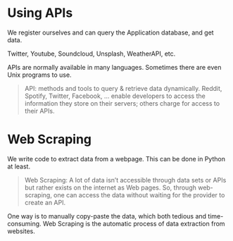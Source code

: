 # Using APIs

We register ourselves and can query the Application database, and get data.

Twitter, Youtube, Soundcloud, Unsplash, WeatherAPI, etc.

APIs are normally available in many languages. Sometimes there are even Unix programs to use.

> API: methods and tools to query & retrieve data dynamically. Reddit, Spotify, Twitter, Facebook, ... enable developers to access the information they store on their servers; others charge for access to their APIs.

# Web Scraping
We write code to extract data from a webpage. This can be done in Python at least.

> Web Scraping: A lot of data isn’t accessible through data sets or APIs but rather exists on the internet as Web pages. So, through web-scraping, one can access the data without waiting for the provider to create an API.

One way is to manually copy-paste the data, which both tedious and time-consuming.
Web Scraping is the automatic process of data extraction from websites.
